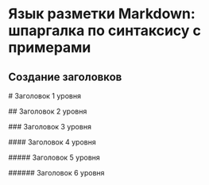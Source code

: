 # Язык разметки Markdown: шпаргалка по синтаксису с примерами

## Создание заголовков

\# Заголовок 1 уровня

\## Заголовок 2 уровня

\### Заголовок 3 уровня

\#### Заголовок 4 уровня

\##### Заголовок 5 уровня

\###### Заголовок 6 уровня

